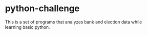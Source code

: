 # python-challenge
This is a set of programs that analyzes bank and election data while learning basic python.
